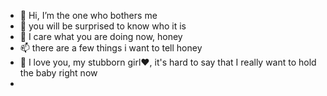 - 👋 Hi, I’m the one who bothers me
- 👀 you will be surprised to know who it is 
- 💞️ I care what you are doing now, honey
- 📫 there are a few things i want to tell honey
- 💌 I love you, my stubborn girl♥️, it's hard to say that I really want to hold the baby right now
- 

<!---
dnccp/dnccp is a ✨ special ✨ repository because its `README.md` (this file) appears on your GitHub profile.
You can click the Preview link to take a look at your changes.
--->
